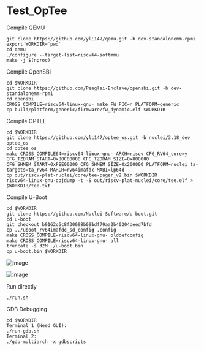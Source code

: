 # Test_OpTee

Compile QEMU
```
git clone https://github.com/yli147/qemu.git -b dev-standalonemm-rpmi
export WORKDIR=`pwd`
cd qemu
./configure --target-list=riscv64-softmmu
make -j $(nproc)
```

Compile OpenSBI

```
cd $WORKDIR
git clone https://github.com/Penglai-Enclave/opensbi.git -b dev-standalonemm-rpmi
cd opensbi
CROSS_COMPILE=riscv64-linux-gnu- make FW_PIC=n PLATFORM=generic
cp build/platform/generic/firmware/fw_dynamic.elf $WORKDIR
```

Compile OPTEE
```
cd $WORKDIR
git clone https://github.com/yli147/optee_os.git -b nuclei/3.18_dev optee_os
cd optee_os
make CROSS_COMPILE64=riscv64-linux-gnu- ARCH=riscv CFG_RV64_core=y CFG_TZDRAM_START=0x80C00000 CFG_TZDRAM_SIZE=0x800000 CFG_SHMEM_START=0xFEE00000 CFG_SHMEM_SIZE=0x200000 PLATFORM=nuclei ta-targets=ta_rv64 MARCH=rv64imafdc MABI=lp64d
cp out/riscv-plat-nuclei/core/tee-pager_v2.bin $WORKDIR
riscv64-linux-gnu-objdump -t -S out/riscv-plat-nuclei/core/tee.elf > $WORKDIR/tee.txt
```

Compile U-Boot
```
cd $WORKDIR
git clone https://github.com/Nuclei-Software/u-boot.git
cd u-boot
git checkout b9162c6c8f30098b09bdf79aa2b40204deed7bfd
cp ../uboot_rv64imafdc_sd_config .config
make CROSS_COMPILE=riscv64-linux-gnu- olddefconfig
make CROSS_COMPILE=riscv64-linux-gnu- all
truncate -s 32M ./u-boot.bin
cp u-boot.bin $WORKDIR
```

![image](https://github.com/yli147/test_optee/assets/21300636/5cace914-0a82-404e-b106-fb148686f8ff)

![image](https://github.com/yli147/test_optee/assets/21300636/6e204e84-fae7-448b-824d-b610ad783339)


Run directly
```
./run.sh
```

GDB Debugging
```
cd $WORKDIR
Terminal 1 (Need GUI):
./run-gdb.sh
Terminal 2:
./gdb-multiarch -x gdbscripts
```
